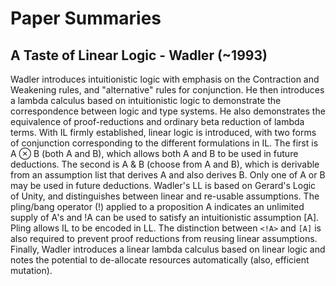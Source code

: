 Paper Summaries
====

## A Taste of Linear Logic - Wadler (~1993)

Wadler introduces intuitionistic logic with emphasis on the Contraction and Weakening rules, and "alternative" rules for conjunction. He then introduces a lambda calculus based on intuitionistic logic to demonstrate the correspondence between logic and type systems. He also demonstrates the equivalence of proof-reductions and ordinary beta reduction of lambda terms. With IL firmly established, linear logic is introduced, with two forms of conjunction corresponding to the different formulations in IL. The first is A ⊗ B (both A and B), which allows both A and B to be used in future deductions. The second is A & B (choose from A and B), which is derivable from an assumption list that derives A and also derives B. Only one of A or B may be used in future deductions. Wadler's LL is based on Gerard's Logic of Unity, and distinguishes between linear and re-usable assumptions. The pling/bang operator (!) applied to a proposition A indicates an unlimited supply of A's and !A can be used to satisfy an intuitionistic assumption [A]. Pling allows IL to be encoded in LL. The distinction between `<!A>` and `[A]` is also required to prevent proof reductions from reusing linear assumptions. Finally, Wadler introduces a linear lambda calculus based on linear logic and notes the potential to de-allocate resources automatically (also, efficient mutation).
